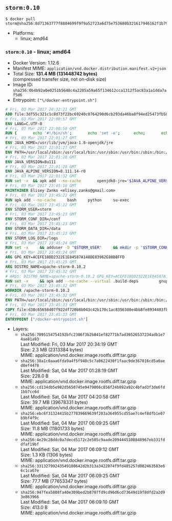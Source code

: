 ## `storm:0.10`

```console
$ docker pull storm@sha256:8d71363777f8884699f9f9a52723a6d75e753680b321617946162f1b79e5756a
```

-	Platforms:
	-	linux; amd64

### `storm:0.10` - linux; amd64

-	Docker Version: 1.12.6
-	Manifest MIME: `application/vnd.docker.distribution.manifest.v2+json`
-	Total Size: **131.4 MB (131448742 bytes)**  
	(compressed transfer size, not on-disk size)
-	Image ID: `sha256:0b4b92a0e0251b5648c4a2205a59a65f134612cca1312f5ac83a1a1dda7af5d6`
-	Entrypoint: `["\/docker-entrypoint.sh"]`

```dockerfile
# Fri, 03 Mar 2017 20:32:21 GMT
ADD file:3df55c321c1c8d73f22bc69240c0764290d6cb293da46ba8f94ed25473fb5853 in / 
# Fri, 03 Mar 2017 22:00:57 GMT
ENV LANG=C.UTF-8
# Fri, 03 Mar 2017 22:00:58 GMT
RUN { 		echo '#!/bin/sh'; 		echo 'set -e'; 		echo; 		echo 'dirname "$(dirname "$(readlink -f "$(which javac || which java)")")"'; 	} > /usr/local/bin/docker-java-home 	&& chmod +x /usr/local/bin/docker-java-home
# Fri, 03 Mar 2017 22:01:27 GMT
ENV JAVA_HOME=/usr/lib/jvm/java-1.8-openjdk/jre
# Fri, 03 Mar 2017 22:01:27 GMT
ENV PATH=/usr/local/sbin:/usr/local/bin:/usr/sbin:/usr/bin:/sbin:/bin:/usr/lib/jvm/java-1.8-openjdk/jre/bin:/usr/lib/jvm/java-1.8-openjdk/bin
# Fri, 03 Mar 2017 22:01:28 GMT
ENV JAVA_VERSION=8u111
# Fri, 03 Mar 2017 22:01:28 GMT
ENV JAVA_ALPINE_VERSION=8.111.14-r0
# Fri, 03 Mar 2017 22:01:32 GMT
RUN set -x 	&& apk add --no-cache 		openjdk8-jre="$JAVA_ALPINE_VERSION" 	&& [ "$JAVA_HOME" = "$(docker-java-home)" ]
# Fri, 03 Mar 2017 23:45:18 GMT
MAINTAINER Elisey Zanko <elisey.zanko@gmail.com>
# Fri, 03 Mar 2017 23:45:22 GMT
RUN apk add --no-cache     bash     python     su-exec
# Fri, 03 Mar 2017 23:45:22 GMT
ENV STORM_USER=storm
# Fri, 03 Mar 2017 23:45:23 GMT
ENV STORM_CONF_DIR=/conf
# Fri, 03 Mar 2017 23:45:23 GMT
ENV STORM_DATA_DIR=/data
# Fri, 03 Mar 2017 23:45:23 GMT
ENV STORM_LOG_DIR=/logs
# Fri, 03 Mar 2017 23:45:24 GMT
RUN set -x     && adduser -D "$STORM_USER"     && mkdir -p "$STORM_CONF_DIR" "$STORM_DATA_DIR" "$STORM_LOG_DIR"     && chown -R "$STORM_USER:$STORM_USER" "$STORM_CONF_DIR" "$STORM_DATA_DIR" "$STORM_LOG_DIR"
# Fri, 03 Mar 2017 23:45:24 GMT
ARG GPG_KEY=ACEFE18DD2322E1E84587A148DE03962E80B8FFD
# Fri, 03 Mar 2017 23:45:25 GMT
ARG DISTRO_NAME=apache-storm-0.10.2
# Fri, 03 Mar 2017 23:45:32 GMT
# ARGS: DISTRO_NAME=apache-storm-0.10.2 GPG_KEY=ACEFE18DD2322E1E84587A148DE03962E80B8FFD
RUN set -x     && apk add --no-cache --virtual .build-deps         gnupg     && wget -q "http://www.apache.org/dist/storm/$DISTRO_NAME/$DISTRO_NAME.tar.gz"     && wget -q "http://www.apache.org/dist/storm/$DISTRO_NAME/$DISTRO_NAME.tar.gz.asc"     && export GNUPGHOME="$(mktemp -d)"     && gpg --keyserver ha.pool.sks-keyservers.net --recv-key "$GPG_KEY"     && gpg --batch --verify "$DISTRO_NAME.tar.gz.asc" "$DISTRO_NAME.tar.gz"     && tar -xzf "$DISTRO_NAME.tar.gz"     && chown -R "$STORM_USER:$STORM_USER" "$DISTRO_NAME"     && rm -r "$GNUPGHOME" "$DISTRO_NAME.tar.gz" "$DISTRO_NAME.tar.gz.asc"     && apk del .build-deps
# Fri, 03 Mar 2017 23:45:32 GMT
WORKDIR /apache-storm-0.10.2
# Fri, 03 Mar 2017 23:45:32 GMT
ENV PATH=/usr/local/sbin:/usr/local/bin:/usr/sbin:/usr/bin:/sbin:/bin:/usr/lib/jvm/java-1.8-openjdk/jre/bin:/usr/lib/jvm/java-1.8-openjdk/bin:/apache-storm-0.10.2/bin
# Fri, 03 Mar 2017 23:45:33 GMT
COPY file:d38c65658d07f922df720b8b043c42b170c1ac8356380e4bb8fe8934403fb0d8 in / 
# Fri, 03 Mar 2017 23:45:33 GMT
ENTRYPOINT ["/docker-entrypoint.sh"]
```

-	Layers:
	-	`sha256:7095154754192bfc2306f3b2b841ef82771b7ad39526537234adb1e74ae81a93`  
		Last Modified: Fri, 03 Mar 2017 20:34:19 GMT  
		Size: 2.3 MB (2313384 bytes)  
		MIME: application/vnd.docker.image.rootfs.diff.tar.gzip
	-	`sha256:38a1c0aaa6fda9a4f5f940c5c7a0622430f1faac9de367016cd5a0aed8ef4478`  
		Last Modified: Sat, 04 Mar 2017 01:28:19 GMT  
		Size: 228.0 B  
		MIME: application/vnd.docker.image.rootfs.diff.tar.gzip
	-	`sha256:cd134db5e982d5650745e9479866c856f24b892a92c4bfad3f3de6fd1bb7cc6d`  
		Last Modified: Sat, 04 Mar 2017 04:20:58 GMT  
		Size: 39.7 MB (39678331 bytes)  
		MIME: application/vnd.docker.image.rootfs.diff.tar.gzip
	-	`sha256:ebc6f31324415b277839669639f203a364955cd55ae7c4ef8dfb1e07b9bf4f9c`  
		Last Modified: Sat, 04 Mar 2017 06:09:25 GMT  
		Size: 11.8 MB (11801733 bytes)  
		MIME: application/vnd.docker.image.rootfs.diff.tar.gzip
	-	`sha256:4e29c28ddc0a7decd5172c2e505c9aade2094445108848967eb331fddfaf19bf`  
		Last Modified: Sat, 04 Mar 2017 06:09:12 GMT  
		Size: 1.3 KB (1306 bytes)  
		MIME: application/vnd.docker.image.rootfs.diff.tar.gzip
	-	`sha256:33132799243549180642d2b313a3422074f9fd485257d082463583e66c1ca67e`  
		Last Modified: Sat, 04 Mar 2017 06:09:25 GMT  
		Size: 77.7 MB (77653347 bytes)  
		MIME: application/vnd.docker.image.rootfs.diff.tar.gzip
	-	`sha256:947fea5808fa40e309bed2b8707fd9cd96d6cd73649d19f8dfd2a2d93e863966`  
		Last Modified: Sat, 04 Mar 2017 06:09:10 GMT  
		Size: 413.0 B  
		MIME: application/vnd.docker.image.rootfs.diff.tar.gzip
